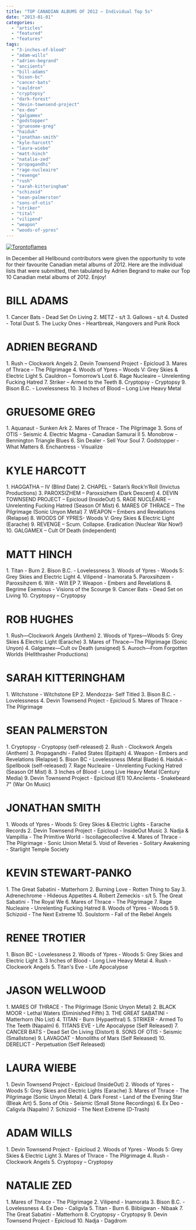 ```yaml
---
title: "TOP CANADIAN ALBUMS OF 2012 – Individual Top 5s"
date: "2013-01-01"
categories: 
  - "articles"
  - "featured"
  - "features"
tags: 
  - "3-inches-of-blood"
  - "adam-wills"
  - "adrien-begrand"
  - "anciients"
  - "bill-adams"
  - "bison-bc"
  - "cancer-bats"
  - "cauldron"
  - "cryptopsy"
  - "dark-forest"
  - "devin-townsend-project"
  - "ex-deo"
  - "galgamex"
  - "godstopper"
  - "gruesome-greg"
  - "haiduk"
  - "jonathan-smith"
  - "kyle-harcott"
  - "laura-wiebe"
  - "matt-hinch"
  - "natalie-zed"
  - "propagandhi"
  - "rage-nucleaire"
  - "revenge"
  - "rush"
  - "sarah-kitteringham"
  - "schizoid"
  - "sean-palmerston"
  - "sons-of-otis"
  - "striker"
  - "tital"
  - "vilipend"
  - "weapon"
  - "woods-of-ypres"
---
```


[![Torontoflames](http://www.hellbound.ca/wp-content/uploads/2009/12/Torontoflames.jpg)](http://www.hellbound.ca/wp-content/uploads/2009/12/Torontoflames.jpg)

In December all Hellbound contributors were given the opportunity to vote for their favourite Canadian metal albums of 2012. Here are the individual lists that were submitted, then tabulated by Adrien Begrand to make our Top 10 Canadian metal albums of 2012. Enjoy!

# BILL ADAMS

1\. Cancer Bats - Dead Set On Living 2. METZ - s/t 3. Gallows - s/t 4. Dusted - Total Dust 5. The Lucky Ones - Heartbreak, Hangovers and Punk Rock

# ADRIEN BEGRAND

1\. Rush – Clockwork Angels 2. Devin Townsend Project - Epicloud 3. Mares of Thrace – The Pilgrimage 4. Woods of Ypres – Woods V: Grey Skies & Electric Light 5. Cauldron – Tomorrow’s Lost 6. Rage Nucleaire – Unrelenting Fucking Hatred 7. Striker – Armed to the Teeth 8. Cryptopsy - Cryptopsy 9. Bison B.C. - Lovelessness 10. 3 Inches of Blood – Long Live Heavy Metal

# GRUESOME GREG

1\. Aquanaut - Sunken Ark 2. Mares of Thrace - The Pilgrimage 3. Sons of OTIS - Seismic 4. Electric Magma - Canadian Samurai II 5. Monobrow - Bennington Triangle Blues 6. Sin Dealer - Sell Your Soul 7. Godstopper - What Matters 8. Enchantress - Visualize

# KYLE HARCOTT

1\. HAGGATHA – IV (Blind Date) 2. CHAPEL - Satan’s Rock’n’Roll (Invictus Productions) 3. PAROXSIZHEM – Paroxsizhem (Dark Descent) 4. DEVIN TOWNSEND PROJECT – Epicloud (InsideOut) 5. RAGE NUCLÉAIRE – Unrelenting Fucking Hatred (Season Of Mist) 6. MARES OF THRACE – The Pilgrimage (Sonic Unyon Metal) 7. WEAPON – Embers and Revelations (Relapse) 8. WOODS OF YPRES- Woods V: Grey Skies & Electric Light (Earache) 9. REVENGE – Scum. Collapse. Eradication (Nuclear War Now!) 10. GALGAMEX – Cult Of Death (independent)

# MATT HINCH

1\. Titan - Burn 2. Bison B.C. - Lovelessness 3. Woods of Ypres - Woods 5: Grey Skies and Electric Light 4. Vilipend - Inamorata 5. Paroxsihzem - Paroxsihzem 6. Wilt - Wilt EP 7. Weapon - Embers and Revelations 8. Begrime Exemious - Visions of the Scourge 9. Cancer Bats - Dead Set on Living 10. Cryptopsy – Cryptopsy

# ROB HUGHES

1\. Rush—Clockwork Angels (Anthem) 2. Woods of Ypres—Woods 5: Grey Skies & Electric Light (Earache) 3. Mares of Thrace—The Pilgrimage (Sonic Unyon) 4. Galgamex—Cult ov Death (unsigned) 5. Auroch—From Forgotten Worlds (Hellthrasher Productions)

# SARAH KITTERINGHAM

1\. Witchstone - Witchstone EP 2. Mendozza- Self Titled 3. Bison B.C. - Lovelessness 4. Devin Townsend Project - Epicloud 5. Mares of Thrace - The Pilgrimage

# SEAN PALMERSTON

1\. Cryptopsy - Cryptopsy (self-released) 2. Rush - Clockwork Angels (Anthem) 3. Propagandhi - Failed States (Epitaph) 4. Weapon - Embers and Revelations (Relapse) 5. Bison BC - Lovelessness (Metal Blade) 6. Haiduk - Spellbook (self-released) 7. Rage Nucleaire - Unrelenting Fucking Hatred (Season Of Mist) 8. 3 Inches of Blood - Long Live Heavy Metal (Century Media) 9. Devin Townsend Project - Epicloud (E1) 10.Anciients - Snakebeard 7" (War On Music)

# JONATHAN SMITH

1\. Woods of Ypres - Woods 5: Grey Skies & Electric Lights - Earache Records 2. Devin Townsend Project - Epicloud - InsideOut Music 3. Nadja & Vampillia - The Primitive World - Iscollagecollective 4. Mares of Thrace - The Pilgrimage - Sonic Union Metal 5. Void of Reveries - Solitary Awakening - Starlight Temple Society

# KEVIN STEWART-PANKO

1\. The Great Sabatini - Matterhorn 2. Burning Love - Rotten Thing to Say 3. Adrenechrome - Hideous Appetites 4. Robert Zemeckis - s/t 5. The Great Sabatini - The Royal We 6. Mares of Thrace - The Pilgrimage 7. Rage Nucleaire - Unrelenting Fucking Hatred 8. Woods of Ypres - Woods 5 9. Schizoid - The Next Extreme 10. Soulstorm - Fall of the Rebel Angels

# RENEE TROTIER

1\. Bison BC - Lovelessness 2. Woods of Ypres - Woods 5: Grey Skies and Electric Light 3. 3 Inches of Blood - Long Live Heavy Metal 4. Rush - Clockwork Angels 5. Titan's Eve - Life Apocalypse

# JASON WELLWOOD

1\. MARES OF THRACE - The Pilgrimage (Sonic Unyon Metal) 2. BLACK MOOR - Lethal Waters (Diminished Fifth) 3. THE GREAT SABATINI - Matterhorn (No List) 4. TITAN - Burn (Hypaethral) 5. STRIKER - Armed To The Teeth (Napalm) 6. TITANS EVE - Life Apocalypse (Self Released) 7. CANCER BATS - Dead Set On Living (Distort) 8. SONS OF OTIS - Seismic (Smallstone) 9. LAVAGOAT - Monoliths of Mars (Self Released) 10. DERELICT - Perpetuation (Self Released)

# LAURA WIEBE

1\. Devin Townsend Project - Epicloud (InsideOut) 2. Woods of Ypres - Woods 5: Grey Skies and Electric Lights (Earache) 3. Mares of Thrace - The Pilgrimage (Sonic Unyon Metal) 4. Dark Forest - Land of the Evening Star (Bleak Art) 5. Sons of Otis - Seismic (Small Stone Recordings) 6. Ex Deo - Caligvla (Napalm) 7. Schizoid - The Next Extreme (D-Trash)

# ADAM WILLS

1\. Devin Townsend Project - Epicloud 2. Woods of Ypres - Woods 5: Grey Skies & Electric Light 3. Mares of Thrace - The Pilgrimage 4. Rush - Clockwork Angels 5. Cryptopsy – Cryptopsy

# NATALIE ZED

1\. Mares of Thrace - The Pilgrimage 2. Vilipend - Inamorata 3. Bison B.C. - Lovelessness 4. Ex Deo - Caligvla 5. Titan - Burn 6. Biibiigwan - Nibaak 7. The Great Sabatini - Matterhorn 8. Cryptopsy - Cryptopsy 9. Devin Townsend Project - Epicloud 10. Nadja - Dagdrom
